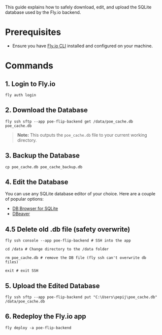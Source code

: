 This guide explains how to safely download, edit, and upload the SQLite database used by the Fly.io backend.

# Prerequisites
- Ensure you have [Fly.io CLI](https://fly.io/docs/getting-started/installing-flyctl/) installed and configured on your machine.


# Commands

## 1. Login to Fly.io
```pwsh
fly auth login
```

## 2. Download the Database
```pwsh
fly ssh sftp --app poe-flip-backend get /data/poe_cache.db poe_cache.db
```
> **Note:** This outputs the `poe_cache.db` file to your current working directory.

## 3. Backup the Database
```pwsh
cp poe_cache.db poe_cache_backup.db
```

## 4. Edit the Database
You can use any SQLite database editor of your choice. Here are a couple of popular options:
- [DB Browser for SQLite](https://sqlitebrowser.org/)
- [DBeaver](https://dbeaver.io/)

## 4.5 Delete old .db file (safety overwrite)
```pwsh
fly ssh console --app poe-flip-backend # SSH into the app

cd /data # Change directory to the /data folder

rm poe_cache.db # remove the DB file (fly ssh can't overwrite db files)

exit # exit SSH
```

## 5. Upload the Edited Database
```pwsh
fly ssh sftp --app poe-flip-backend put "C:\Users\pepij\poe_cache.db" /data/poe_cache.db
```

## 6. Redeploy the Fly.io app
```pwsh
fly deploy -a poe-flip-backend
```